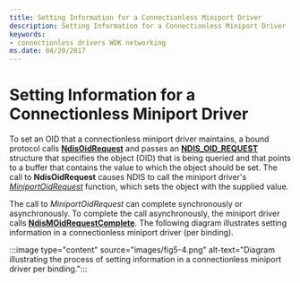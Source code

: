 ```yaml
---
title: Setting Information for a Connectionless Miniport Driver
description: Setting Information for a Connectionless Miniport Driver
keywords:
- connectionless drivers WDK networking
ms.date: 04/20/2017
---
```


# Setting Information for a Connectionless Miniport Driver





To set an OID that a connectionless miniport driver maintains, a bound protocol calls [**NdisOidRequest**](/windows-hardware/drivers/ddi/ndis/nf-ndis-ndisoidrequest) and passes an [**NDIS\_OID\_REQUEST**](/windows-hardware/drivers/ddi/oidrequest/ns-oidrequest-ndis_oid_request) structure that specifies the object (OID) that is being queried and that points to a buffer that contains the value to which the object should be set. The call to **NdisOidRequest** causes NDIS to call the miniport driver's [*MiniportOidRequest*](/windows-hardware/drivers/ddi/ndis/nc-ndis-miniport_oid_request) function, which sets the object with the supplied value.

The call to *MiniportOidRequest* can complete synchronously or asynchronously. To complete the call asynchronously, the miniport driver calls [**NdisMOidRequestComplete**](/windows-hardware/drivers/ddi/ndis/nf-ndis-ndismoidrequestcomplete). The following diagram illustrates setting information in a connectionless miniport driver (per binding).

:::image type="content" source="images/fig5-4.png" alt-text="Diagram illustrating the process of setting information in a connectionless miniport driver per binding.":::

 

